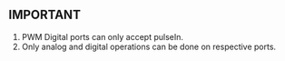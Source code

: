 ## IMPORTANT

1. PWM Digital ports can only accept pulseIn.
2. Only analog and digital operations can be done on respective ports.